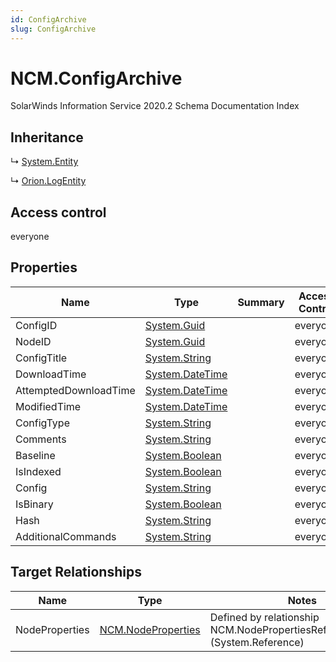 ```yaml
---
id: ConfigArchive
slug: ConfigArchive
---
```


# NCM.ConfigArchive

SolarWinds Information Service 2020.2 Schema Documentation Index

## Inheritance

↳ [System.Entity](./../System/Entity)

↳ [Orion.LogEntity](./../Orion/LogEntity)

## Access control

everyone

## Properties

| Name | Type | Summary | Access Control |
| ------ | ------ | ------ | ------ |
| ConfigID | [System.Guid](https://docs.microsoft.com/en-us/dotnet/api/system.guid) |  | everyone |
| NodeID | [System.Guid](https://docs.microsoft.com/en-us/dotnet/api/system.guid) |  | everyone |
| ConfigTitle | [System.String](https://docs.microsoft.com/en-us/dotnet/api/system.string) |  | everyone |
| DownloadTime | [System.DateTime](https://docs.microsoft.com/en-us/dotnet/api/system.datetime) |  | everyone |
| AttemptedDownloadTime | [System.DateTime](https://docs.microsoft.com/en-us/dotnet/api/system.datetime) |  | everyone |
| ModifiedTime | [System.DateTime](https://docs.microsoft.com/en-us/dotnet/api/system.datetime) |  | everyone |
| ConfigType | [System.String](https://docs.microsoft.com/en-us/dotnet/api/system.string) |  | everyone |
| Comments | [System.String](https://docs.microsoft.com/en-us/dotnet/api/system.string) |  | everyone |
| Baseline | [System.Boolean](https://docs.microsoft.com/en-us/dotnet/api/system.boolean) |  | everyone |
| IsIndexed | [System.Boolean](https://docs.microsoft.com/en-us/dotnet/api/system.boolean) |  | everyone |
| Config | [System.String](https://docs.microsoft.com/en-us/dotnet/api/system.string) |  | everyone |
| IsBinary | [System.Boolean](https://docs.microsoft.com/en-us/dotnet/api/system.boolean) |  | everyone |
| Hash | [System.String](https://docs.microsoft.com/en-us/dotnet/api/system.string) |  | everyone |
| AdditionalCommands | [System.String](https://docs.microsoft.com/en-us/dotnet/api/system.string) |  | everyone |

## Target Relationships

| Name | Type | Notes |
| ------ | ------ | ------ |
| NodeProperties | [NCM.NodeProperties](./../NCM/NodeProperties) | Defined by relationship NCM.NodePropertiesRefConfigArchive (System.Reference) |

